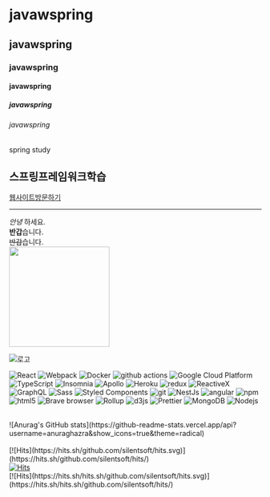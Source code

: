 # javawspring
## javawspring
### javawspring
#### javawspring
##### javawspring
###### javawspring
spring study
<h2>스프링프레임워크학습</h2>
<div>
  <a href="http://49.142.157.251:9090/cjgreen" target="_blank">웹사이트방문하기</a>
</div>

<!-- 선그리기 -->
____

<!-- 글자속성 -->
*안녕* 하세요.<br>  <!-- * : 기울임 -->
**반갑**습니다.<br> <!-- ** : 진하게 -->
~~반갑~~습니다.<br> <!-- ~~ : 취소선 -->
<img src="http://49.142.157.251:9090/green2209S_20/data/ckeditor/product/755f7328-cd07-41db-adb7-facaede31cb5_1.jpg" width="200px"/><br/>

![로고](https://t1.daumcdn.net/cafeattach/1YqmY/0b2ca08f384203c1c695cf67c5f4e157ca4533c5?logo=쇼핑몰&logoColor=ff0000)


<p>
  <img alt="React" src="https://img.shields.io/badge/-React-45b8d8?style=flat-square&logo=react&logoColor=white" />
  <img alt="Webpack" src="https://img.shields.io/badge/-Webpack-8DD6F9?style=flat-square&logo=webpack&logoColor=white" /> 
  <img alt="Docker" src="https://img.shields.io/badge/-Docker-46a2f1?style=flat-square&logo=docker&logoColor=white" />
  <img alt="github actions" src="https://img.shields.io/badge/-Github_Actions-2088FF?style=flat-square&logo=github-actions&logoColor=white" />
  <img alt="Google Cloud Platform" src="https://img.shields.io/badge/-Google_Cloud_Platform-1a73e8?style=flat-square&logo=google-cloud&logoColor=white" />
  <img alt="TypeScript" src="https://img.shields.io/badge/-TypeScript-007ACC?style=flat-square&logo=typescript&logoColor=white" />
  <img alt="Insomnia" src="https://img.shields.io/badge/-Insomnia-5849BE?style=flat-square&logo=insomnia&logoColor=white" />
  <img alt="Apollo" src="https://img.shields.io/badge/-Apollo%20GraphQL-311C87?style=flat-square&logo=apollo-graphql&logoColor=white" />
  <img alt="Heroku" src="https://img.shields.io/badge/-Heroku-430098?style=flat-square&logo=heroku&logoColor=white" />
  <img alt="redux" src="https://img.shields.io/badge/-Redux-764ABC?style=flat-square&logo=redux&logoColor=white" />
  <img alt="ReactiveX" src="https://img.shields.io/badge/-RxJs-B7178C?style=flat-square&logo=reactivex&logoColor=white" />
  <img alt="GraphQL" src="https://img.shields.io/badge/-GraphQL-E10098?style=flat-square&logo=graphql&logoColor=white" />
  <img alt="Sass" src="https://img.shields.io/badge/-Sass-CC6699?style=flat-square&logo=sass&logoColor=white" />
  <img alt="Styled Components" src="https://img.shields.io/badge/-Styled_Components-db7092?style=flat-square&logo=styled-components&logoColor=white" />
  <img alt="git" src="https://img.shields.io/badge/-Git-F05032?style=flat-square&logo=git&logoColor=white" />
  <img alt="NestJs" src="https://img.shields.io/badge/-NestJs-ea2845?style=flat-square&logo=nestjs&logoColor=white" />
  <img alt="angular" src="https://img.shields.io/badge/-Angular-DD0031?style=flat-square&logo=angular&logoColor=white" />
  <img alt="npm" src="https://img.shields.io/badge/-NPM-CB3837?style=flat-square&logo=npm&logoColor=white" />
  <img alt="html5" src="https://img.shields.io/badge/-HTML5-E34F26?style=flat-square&logo=html5&logoColor=white" />
  <img alt="Brave browser" src="https://img.shields.io/badge/-Brave_Browser-FB542B?style=flat-square&logo=brave&logoColor=white" />
  <img alt="Rollup" src="https://img.shields.io/badge/-Rollup-EC4A3F?style=flat-square&logo=rollup.js&logoColor=white" />
  <img alt="d3js" src="https://img.shields.io/badge/-D3.js-F9A03C?style=flat-square&logo=d3.js&logoColor=white" />
  <img alt="Prettier" src="https://img.shields.io/badge/-Prettier-F7B93E?style=flat-square&logo=prettier&logoColor=white" />
  <img alt="MongoDB" src="https://img.shields.io/badge/-MongoDB-13aa52?style=flat-square&logo=mongodb&logoColor=white" />
  <img alt="Nodejs" src="https://img.shields.io/badge/-Nodejs-43853d?style=flat-square&logo=Node.js&logoColor=white" />
</p>
<br>
![Anurag's GitHub stats](https://github-readme-stats.vercel.app/api?username=anuraghazra&show_icons=true&theme=radical)
<br/>

<br/>
[![Hits](https://hits.sh/github.com/silentsoft/hits.svg)](https://hits.sh/github.com/silentsoft/hits/)

<br/>
<a href="https://hits.sh/github.com/silentsoft/hits/"
  ><img alt="Hits" src="https://hits.sh/github.com/silentsoft/hits.svg"
/></a>

<br/>
[![Hits](https://hits.sh/hits.sh/github.com/silentsoft/hits.svg)](https://hits.sh/hits.sh/github.com/silentsoft/hits/)

